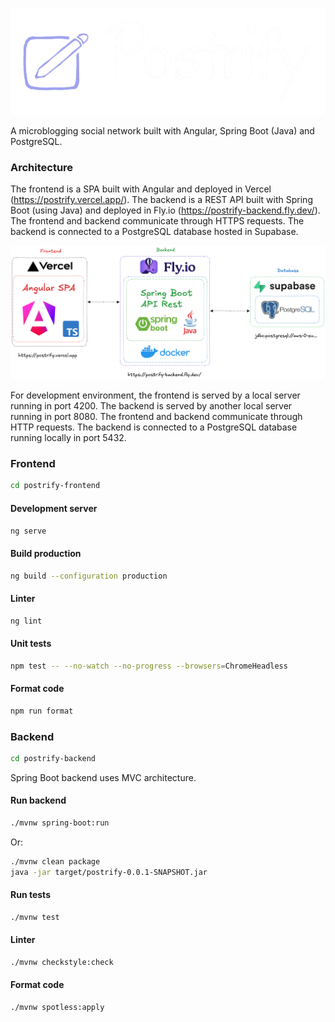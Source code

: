 ![Postrify](/docs/design/postrify_logo_dark_nobg.png)

A microblogging social network built with Angular, Spring Boot (Java) and PostgreSQL.

### Architecture

The frontend is a SPA built with Angular and deployed in Vercel (https://postrify.vercel.app/). The backend is a REST API built with Spring Boot (using Java) and deployed in Fly.io (https://postrify-backend.fly.dev/). The frontend and backend communicate through HTTPS requests. The backend is connected to a PostgreSQL database hosted in Supabase.

![Architecture](docs/architecture/architecture.png)

For development environment, the frontend is served by a local server running in port 4200. The backend is served by another local server running in port 8080. The frontend and backend communicate through HTTP requests. The backend is connected to a PostgreSQL database running locally in port 5432.

### Frontend

```bash
cd postrify-frontend
```

#### Development server

```bash
ng serve
```

#### Build production

```bash
ng build --configuration production
```

#### Linter

```bash
ng lint
```

#### Unit tests

```bash
npm test -- --no-watch --no-progress --browsers=ChromeHeadless
```

#### Format code

```bash
npm run format
```

### Backend

```bash
cd postrify-backend
```

Spring Boot backend uses MVC architecture.

#### Run backend

```bash
./mvnw spring-boot:run
```
Or:
```bash
./mvnw clean package
java -jar target/postrify-0.0.1-SNAPSHOT.jar
```

#### Run tests

```bash
./mvnw test
```

#### Linter

```bash
./mvnw checkstyle:check
```

#### Format code

```bash
./mvnw spotless:apply
```
